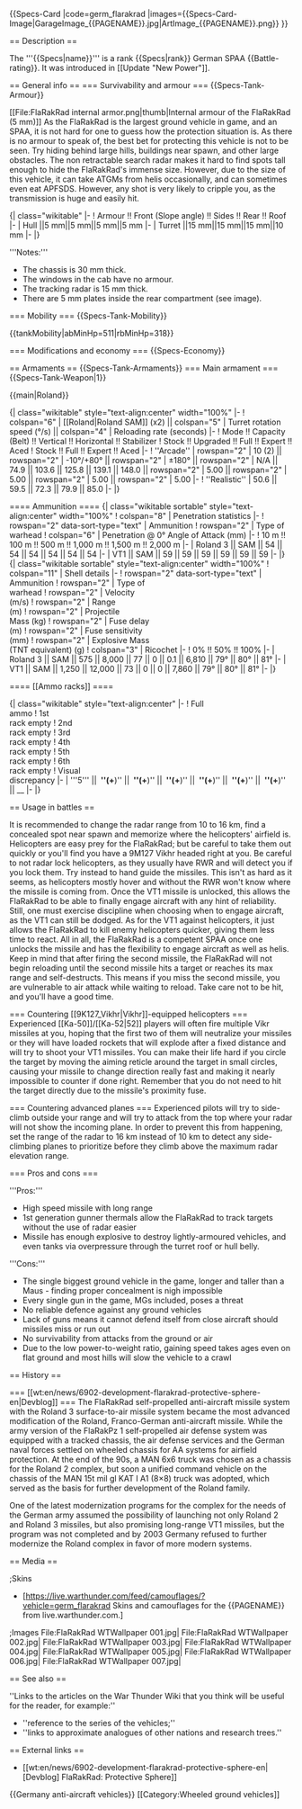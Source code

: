 {{Specs-Card
|code=germ_flarakrad
|images={{Specs-Card-Image|GarageImage_{{PAGENAME}}.jpg|ArtImage_{{PAGENAME}}.png}}
}}

== Description ==
<!-- ''In the description, the first part should be about the history of the creation and combat usage of the vehicle, as well as its key features. In the second part, tell the reader about the ground vehicle in the game. Insert a screenshot of the vehicle, so that if the novice player does not remember the vehicle by name, he will immediately understand what kind of vehicle the article is talking about.'' -->
The '''{{Specs|name}}''' is a rank {{Specs|rank}} German SPAA {{Battle-rating}}. It was introduced in [[Update "New Power"]].

== General info ==
=== Survivability and armour ===
{{Specs-Tank-Armour}}
<!-- ''Describe armour protection. Note the most well protected and key weak areas. Appreciate the layout of modules as well as the number and location of crew members. Is the level of armour protection sufficient, is the placement of modules helpful for survival in combat? If necessary use a visual template to indicate the most secure and weak zones of the armour.'' -->
[[File:FlaRakRad internal armor.png|thumb|Internal armour of the FlaRakRad (5 mm)]]
As the FlaRakRad is the largest ground vehicle in game, and an SPAA, it is not hard for one to guess how the protection situation is. As there is no armour to speak of, the best bet for protecting this vehicle is not to be seen. Try hiding behind large hills, buildings near spawn, and other large obstacles. The non retractable search radar makes it hard to find spots tall enough to hide the FlaRakRad's immense size. However, due to the size of this vehicle, it can take ATGMs from helis occasionally, and can sometimes even eat APFSDS. However, any shot is very likely to cripple you, as the transmission is huge and easily hit.

{| class="wikitable"
|-
! Armour !! Front (Slope angle) !! Sides !! Rear !! Roof
|-
| Hull ||5 mm||5 mm||5 mm||5 mm
|-
| Turret ||15 mm||15 mm||15 mm||10 mm
|-
|}

'''Notes:'''

* The chassis is 30 mm thick.
* The windows in the cab have no armour.
* The tracking radar is 15 mm thick.
* There are 5 mm plates inside the rear compartment (see image).

=== Mobility ===
{{Specs-Tank-Mobility}}
<!-- ''Write about the mobility of the ground vehicle. Estimate the specific power and manoeuvrability, as well as the maximum speed forwards and backwards.'' -->

{{tankMobility|abMinHp=511|rbMinHp=318}}

=== Modifications and economy ===
{{Specs-Economy}}

== Armaments ==
{{Specs-Tank-Armaments}}
=== Main armament ===
{{Specs-Tank-Weapon|1}}
<!-- ''Give the reader information about the characteristics of the main gun. Assess its effectiveness in a battle based on the reloading speed, ballistics and the power of shells. Do not forget about the flexibility of the fire, that is how quickly the cannon can be aimed at the target, open fire on it and aim at another enemy. Add a link to the main article on the gun: <code><nowiki>{{main|Name of the weapon}}</nowiki></code>. Describe in general terms the ammunition available for the main gun. Give advice on how to use them and how to fill the ammunition storage.'' -->
{{main|Roland}}

{| class="wikitable" style="text-align:center" width="100%"
|-
! colspan="6" | [[Roland|Roland SAM]] (x2) || colspan="5" | Turret rotation speed (°/s) || colspan="4" | Reloading rate (seconds)
|-
! Mode !! Capacity (Belt) !! Vertical !! Horizontal !! Stabilizer
! Stock !! Upgraded !! Full !! Expert !! Aced
! Stock !! Full !! Expert !! Aced
|-
! ''Arcade''
| rowspan="2" | 10 (2) || rowspan="2" | -10°/+80° || rowspan="2" | ±180° || rowspan="2" | N/A || 74.9 || 103.6 || 125.8 || 139.1 || 148.0 || rowspan="2" | 5.00 || rowspan="2" | 5.00 || rowspan="2" | 5.00 || rowspan="2" | 5.00
|-
! ''Realistic''
| 50.6 || 59.5 || 72.3 || 79.9 || 85.0
|-
|}

==== Ammunition ====
{| class="wikitable sortable" style="text-align:center" width="100%"
! colspan="8" | Penetration statistics
|-
! rowspan="2" data-sort-type="text" | Ammunition
! rowspan="2" | Type of<br>warhead
! colspan="6" | Penetration @ 0° Angle of Attack (mm)
|-
! 10 m !! 100 m !! 500 m !! 1,000 m !! 1,500 m !! 2,000 m
|-
| Roland 3 || SAM || 54 || 54 || 54 || 54 || 54 || 54
|-
| VT1 || SAM || 59 || 59 || 59 || 59 || 59 || 59
|-
|}
{| class="wikitable sortable" style="text-align:center" width="100%"
! colspan="11" | Shell details
|-
! rowspan="2" data-sort-type="text" | Ammunition
! rowspan="2" | Type of<br>warhead
! rowspan="2" | Velocity<br>(m/s)
! rowspan="2" | Range<br>(m)
! rowspan="2" | Projectile<br>Mass (kg)
! rowspan="2" | Fuse delay<br>(m)
! rowspan="2" | Fuse sensitivity<br>(mm)
! rowspan="2" | Explosive Mass<br>(TNT equivalent) (g)
! colspan="3" | Ricochet
|-
! 0% !! 50% !! 100%
|-
| Roland 3 || SAM || 575 || 8,000 || 77 || 0 || 0.1 || 6,810 || 79° || 80° || 81°
|-
| VT1 || SAM || 1,250 || 12,000 || 73 || 0 || 0 || 7,860 || 79° || 80° || 81°
|-
|}

==== [[Ammo racks]] ====
<!-- [[File:Ammoracks_{{PAGENAME}}.png|right|thumb|x250px|[[Ammo racks]] of the {{PAGENAME}}]] -->
<!-- '''Last updated:''' -->
{| class="wikitable" style="text-align:center"
|-
! Full<br>ammo
! 1st<br>rack empty
! 2nd<br>rack empty
! 3rd<br>rack empty
! 4th<br>rack empty
! 5th<br>rack empty
! 6th<br>rack empty
! Visual<br>discrepancy
|-
| '''5''' || __&nbsp;''(+__)'' || __&nbsp;''(+__)'' || __&nbsp;''(+__)'' || __&nbsp;''(+__)'' || __&nbsp;''(+__)'' || __&nbsp;''(+__)'' || __
|-
|}

== Usage in battles ==
<!-- ''Describe the tactics of playing in the vehicle, the features of using vehicles in the team and advice on tactics. Refrain from creating a "guide" - do not impose a single point of view but instead give the reader food for thought. Describe the most dangerous enemies and give recommendations on fighting them. If necessary, note the specifics of the game in different modes (AB, RB, SB).'' -->
It is recommended to change the radar range from 10 to 16 km, find a concealed spot near spawn and memorize where the helicopters' airfield is. Helicopters are easy prey for the FlaRakRad; but be careful to take them out quickly or you'll find you have a 9M127 Vikhr headed right at you. Be careful to not radar lock helicopters, as they usually have RWR and will detect you if you lock them. Try instead to hand guide the missiles. This isn't as hard as it seems, as helicopters mostly hover and without the RWR won't know where the missile is coming from. Once the VT1 missile is unlocked, this allows the FlaRakRad to be able to finally engage aircraft with any hint of reliability. Still, one must exercise discipline when choosing when to engage aircraft, as the VT1 can still be dodged. As for the VT1 against helicopters, it just allows the FlaRakRad to kill enemy helicopters quicker, giving them less time to react. All in all, the FlaRakRad is a competent SPAA once one unlocks the missile and has the flexibility to engage aircraft as well as helis. Keep in mind that after firing the second missile, the FlaRakRad will not begin reloading until the second missile hits a target or reaches its max range and self-destructs. This means if you miss the second missile, you are vulnerable to air attack while waiting to reload. Take care not to be hit, and you'll have a good time.

=== Countering [[9K127_Vikhr|Vikhr]]-equipped helicopters ===
Experienced [[Ka-50]]/[[Ka-52|52]] players will often fire multiple Vikr missiles at you, hoping that the first two of them will neutralize your missiles or they will have loaded rockets that will explode after a fixed distance and will try to shoot your VT1 missiles. You can make their life hard if you circle the target by moving the aiming reticle around the target in small circles, causing your missile to change direction really fast and making it nearly impossible to counter if done right. Remember that you do not need to hit the target directly due to the missile's proximity fuse.

=== Countering advanced planes ===
Experienced pilots will try to side-climb outside your range and will try to attack from the top where your radar will not show the incoming plane. In order to prevent this from happening, set the range of the radar to 16 km instead of 10 km to detect any side-climbing planes to prioritize before they climb above the maximum radar elevation range.

=== Pros and cons ===
<!-- ''Summarise and briefly evaluate the vehicle in terms of its characteristics and combat effectiveness. Mark its pros and cons in a bulleted list. Try not to use more than 6 points for each of the characteristics. Avoid using categorical definitions such as "bad", "good" and the like - use substitutions with softer forms such as "inadequate" and "effective".'' -->

'''Pros:'''

* High speed missile with long range
* 1st generation gunner thermals allow the FlaRakRad to track targets without the use of radar easier
* Missile has enough explosive to destroy lightly-armoured vehicles, and even tanks via overpressure through the turret roof or hull belly.

'''Cons:'''

* The single biggest ground vehicle in the game, longer and taller than a Maus - finding proper concealment is nigh impossible
* Every single gun in the game, MGs included, poses a threat
* No reliable defence against any ground vehicles
* Lack of guns means it cannot defend itself from close aircraft should missiles miss or run out
* No survivability from attacks from the ground or air
* Due to the low power-to-weight ratio, gaining speed takes ages even on flat ground and most hills will slow the vehicle to a crawl

== History ==
<!-- ''Describe the history of the creation and combat usage of the vehicle in more detail than in the introduction. If the historical reference turns out to be too long, take it to a separate article, taking a link to the article about the vehicle and adding a block "/History" (example: <nowiki>https://wiki.warthunder.com/(Vehicle-name)/History</nowiki>) and add a link to it here using the <code>main</code> template. Be sure to reference text and sources by using <code><nowiki><ref></ref></nowiki></code>, as well as adding them at the end of the article with <code><nowiki><references /></nowiki></code>. This section may also include the vehicle's dev blog entry (if applicable) and the in-game encyclopedia description (under <code><nowiki>=== In-game description ===</nowiki></code>, also if applicable).'' -->
=== [[wt:en/news/6902-development-flarakrad-protective-sphere-en|Devblog]] ===
The FlaRakRad self-propelled anti-aircraft missile system with the Roland 3 surface-to-air missile system became the most advanced modification of the Roland, Franco-German anti-aircraft missile. While the army version of the FlaRakPz 1 self-propelled air defense system was equipped with a tracked chassis, the air defense services and the German naval forces settled on wheeled chassis for AA systems for airfield protection. At the end of the 90s, a MAN 6x6 truck was chosen as a chassis for the Roland 2 complex, but soon a unified command vehicle on the chassis of the MAN 15t mil gl KAT I A1 (8×8) truck was adopted, which served as the basis for further development of the Roland family.

One of the latest modernization programs for the complex for the needs of the German army assumed the possibility of launching not only Roland 2 and Roland 3 missiles, but also promising long-range VT1 missiles, but the program was not completed and by 2003 Germany refused to further modernize the Roland complex in favor of more modern systems.

== Media ==
<!-- ''Excellent additions to the article would be video guides, screenshots from the game, and photos.'' -->

;Skins

* [https://live.warthunder.com/feed/camouflages/?vehicle=germ_flarakrad Skins and camouflages for the {{PAGENAME}} from live.warthunder.com.]

;Images
<gallery mode="packed" caption="FlaRakRad Devblog Images" heights="150">
File:FlaRakRad WTWallpaper 001.jpg|
File:FlaRakRad WTWallpaper 002.jpg|
File:FlaRakRad WTWallpaper 003.jpg|
File:FlaRakRad WTWallpaper 004.jpg|
File:FlaRakRad WTWallpaper 005.jpg|
File:FlaRakRad WTWallpaper 006.jpg|
File:FlaRakRad WTWallpaper 007.jpg|
</gallery>

== See also ==
<!-- ''Links to the articles on the War Thunder Wiki that you think will be useful for the reader, for example:''
* ''reference to the series of the vehicles;''
* ''links to approximate analogues of other nations and research trees.'' -->
''Links to the articles on the War Thunder Wiki that you think will be useful for the reader, for example:''

* ''reference to the series of the vehicles;''
* ''links to approximate analogues of other nations and research trees.''

== External links ==
<!-- ''Paste links to sources and external resources, such as:''
* ''topic on the official game forum;''
* ''other literature.'' -->

* [[wt:en/news/6902-development-flarakrad-protective-sphere-en|[Devblog] FlaRakRad: Protective Sphere]]

{{Germany anti-aircraft vehicles}}
[[Category:Wheeled ground vehicles]]